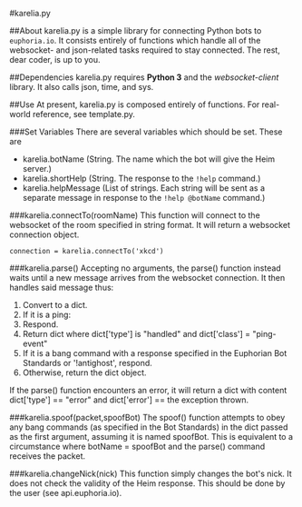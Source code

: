 #karelia.py

##About
karelia.py is a simple library for connecting Python bots to `euphoria.io`. It consists entirely of functions which handle all of the websocket- and json-related tasks required to stay connected. The rest, dear coder, is up to you.

##Dependencies
karelia.py requires **Python 3** and the *websocket-client* library. It also calls json, time, and sys.

##Use
At present, karelia.py is composed entirely of functions. For real-world reference, see template.py.

###Set Variables
There are several variables which should be set. These are
- karelia.botName (String. The name which the bot will give the Heim server.)
- karelia.shortHelp (String. The response to the `!help` command.)
- karelia.helpMessage (List of strings. Each string will be sent as a separate message in response to the `!help @botName` command.)

###karelia.connectTo(roomName)
This function will connect to the websocket of the room specified in string format. It will return a websocket connection object.

`connection = karelia.connectTo('xkcd')`


###karelia.parse()
Accepting no arguments, the parse() function instead waits until a new message arrives from the websocket connection. It then handles said message thus:
1. Convert to a dict.
2. If it is a ping:
  1. Respond.
  2. Return dict where dict['type'] is "handled" and dict['class'] = "ping-event"
3. If it is a bang command with a response specified in the Euphorian Bot Standards or '!antighost', respond.
4. Otherwise, return the dict object.

If the parse() function encounters an error, it will return a dict with content dict['type'] == "error" and dict['error'] == the exception thrown.


###karelia.spoof(packet,spoofBot)
The spoof() function attempts to obey any bang commands (as specified in the Bot Standards) in the dict passed as the first argument, assuming it is named spoofBot.
This is equivalent to a circumstance where botName = spoofBot and the parse() command receives the packet.


###karelia.changeNick(nick)
This function simply changes the bot's nick. It does not check the validity of the Heim response. This should be done by the user (see api.euphoria.io).
